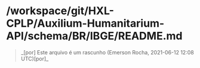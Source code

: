 # /workspace/git/HXL-CPLP/Auxilium-Humanitarium-API/schema/BR/IBGE/README.md

> \_[por] Este arquivo é um rascunho (Emerson Rocha, 2021-06-12 12:08 UTC)[por]\_
